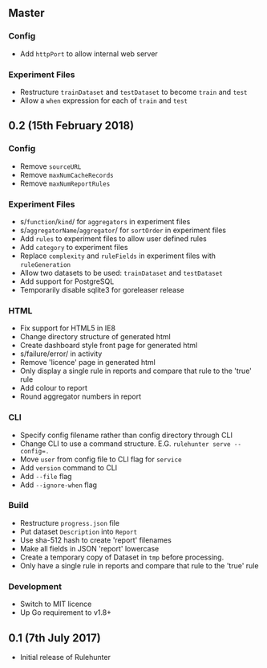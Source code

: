 ## Master

### Config
 * Add `httpPort` to allow internal web server

### Experiment Files
 * Restructure `trainDataset` and `testDataset` to become `train` and `test`
 * Allow a `when` expression for each of `train` and `test`

## 0.2 (15th February 2018)

### Config

 * Remove `sourceURL`
 * Remove `maxNumCacheRecords`
 * Remove `maxNumReportRules`

### Experiment Files

 * s/`function`/`kind`/ for `aggregators` in experiment files
 * s/`aggregatorName`/`aggregator`/ for `sortOrder` in experiment files
 * Add `rules` to experiment files to allow user defined rules
 * Add `category` to experiment files
 * Replace `complexity` and `ruleFields` in experiment files
   with `ruleGeneration`
 * Allow two datasets to be used: `trainDataset` and `testDataset`
 * Add support for PostgreSQL
 * Temporarily disable sqlite3 for goreleaser release

### HTML

 * Fix support for HTML5 in IE8
 * Change directory structure of generated html
 * Create dashboard style front page for generated html
 * s/failure/error/ in activity
 * Remove 'licence' page in generated html
 * Only display a single rule in reports and compare that rule to the 'true'
   rule
 * Add colour to report
 * Round aggregator numbers in report

### CLI

 * Specify config filename rather than config directory through CLI
 * Change CLI to use a command structure. E.G. `rulehunter serve --config=.`
 * Move `user` from config file to CLI flag for `service`
 * Add `version` command to CLI
 * Add `--file` flag
 * Add `--ignore-when` flag

### Build

 * Restructure `progress.json` file
 * Put dataset `Description` into `Report`
 * Use sha-512 hash to create 'report' filenames
 * Make all fields in JSON 'report' lowercase
 * Create a temporary copy of Dataset in `tmp` before processing.
 * Only have a single rule in reports and compare that rule to the 'true' rule

### Development

 * Switch to MIT licence
 * Up Go requirement to v1.8+


## 0.1 (7th July 2017)

 * Initial release of Rulehunter
